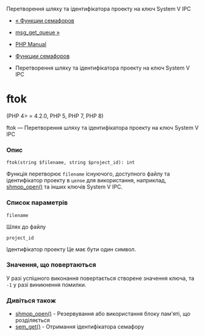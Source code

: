 Перетворення шляху та ідентифікатора проекту на ключ System V IPC

-   [« Функции семафоров](ref.sem.html)
    
-   [msg\_get\_queue »](function.msg-get-queue.html)
    
-   [PHP Manual](index.html)
    
-   [Функции семафоров](ref.sem.html)
    
-   Перетворення шляху та ідентифікатора проекту на ключ System V IPC
    

# ftok

(PHP 4> = 4.2.0, PHP 5, PHP 7, PHP 8)

ftok — Перетворення шляху та ідентифікатора проекту на ключ System V IPC

### Опис

```methodsynopsis
ftok(string $filename, string $project_id): int
```

Функція перетворює `filename` існуючого, доступного файлу та ідентифікатор проекту в `целое` для використання, наприклад, [shmop\_open()](function.shmop-open.html) та інших ключів System V IPC.

### Список параметрів

`filename`

Шлях до файлу

`project_id`

Ідентифікатор проекту Це має бути один символ.

### Значення, що повертаються

У разі успішного виконання повертається створене значення ключа, та `-1` у разі виникнення помилки.

### Дивіться також

-   [shmop\_open()](function.shmop-open.html) - Резервування або використання блоку пам'яті, що розділяється
-   [sem\_get()](function.sem-get.html) - Отримання ідентифікатора семафору